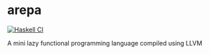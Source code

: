 # arepa

[![Haskell CI](https://github.com/agustinmista/arepa/actions/workflows/haskell.yml/badge.svg)](https://github.com/agustinmista/arepa/actions/workflows/haskell.yml)

A mini lazy functional programming language compiled using LLVM

